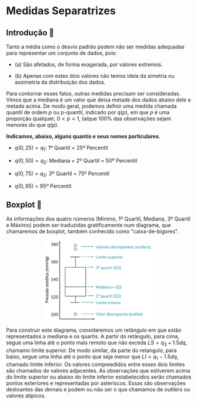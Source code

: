 # Medidas Separatrizes

## Introdução  🎯

Tanto a média como o desvio padrão podem não ser medidas adequadas para representar um conjunto de dados, pois:

- (a) São afetados, de forma exagerada, por valores extremos.

- (b) Apenas com estes dois valores não temos ideia da simetria ou assimetria da distribuição dos dados.

Para contornar esses fatos, outras medidas precisam ser consideradas. Vimos que a mediana é um valor que deixa metade dos dados abaixo dele e metade acima. De modo geral, podemos definir uma medida chamada quantil de ordem $p$ ou p-quantil, indicado por $q(p)$, em que $p$ é uma proporção qualquer, $0 < p < 1$, talque $100\%$ das observações sejam menores do que $q(p)$.

**Indicamos, abaixo, alguns quantis e seus nomes particulares.**

- $q(0, 25) = q_1$: 1º Quartil = $25º$ Percentil

- $q(0, 50) = q_2$: Mediana = 2º Quartil = 50º Percentil

- $q(0, 75) = q_3$: 3º Quartil = 75º Percentil

- $q(0,95)$ = $95º$ Percentil

## Boxplot  🐊

As informações dos quatro números (Mínimo, 1º Quartil, Mediana, 3º Quartil e Máximo) podem ser traduzidas gratificamente num diagrama, que chamaremos de boxplot, também conhecido como "caixa-de-bigores".

<center><img src="img/boxplot.png" width=60%></center>

Para construir este diagrama, consideremos um retângulo em que estão representados a mediana e os quartis. A partir do retângulo, para cima, segue uma linha até o ponto mais remoto que não exceda $LS = q_3 + 1.5dq$, chamamo limite superior. De modo similar, da parte do retangulo, para baixo, segue uma linha até o ponto que seja menor que $LI = q_1 - 1.5dq$, chamado limite inferior. Os valores compreedidos entre esses dois limites são chamados de valores adjacentes. As observações que estiverem acima do limite superior ou abaixo do limite inferior estabelecidos serão chamados pontos exteriores e representadas por asteriscos. Essas são observações destoantes das demais e podem ou não ser o que chamamos de outilers ou valores atípicos.